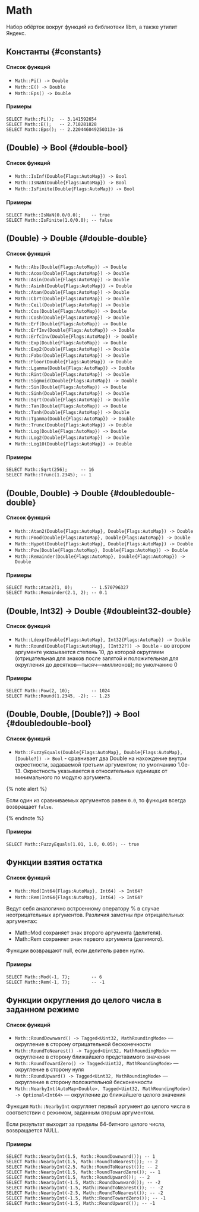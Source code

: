 # Math

Набор обёрток вокруг функций из библиотеки libm, а также утилит Яндекс.

## Константы {#constants}

#### Список функций

* `Math::Pi() -> Double`
* `Math::E() -> Double`
* `Math::Eps() -> Double`

#### Примеры

```yql
SELECT Math::Pi();  -- 3.141592654
SELECT Math::E();   -- 2.718281828
SELECT Math::Eps(); -- 2.220446049250313e-16
```

## (Double) -> Bool {#double-bool}

#### Список функций

* `Math::IsInf(Double{Flags:AutoMap}) -> Bool`
* `Math::IsNaN(Double{Flags:AutoMap}) -> Bool`
* `Math::IsFinite(Double{Flags:AutoMap}) -> Bool`

#### Примеры

```yql
SELECT Math::IsNaN(0.0/0.0);    -- true
SELECT Math::IsFinite(1.0/0.0); -- false
```

## (Double) -> Double {#double-double}

#### Список функций

* `Math::Abs(Double{Flags:AutoMap}) -> Double`
* `Math::Acos(Double{Flags:AutoMap}) -> Double`
* `Math::Asin(Double{Flags:AutoMap}) -> Double`
* `Math::Asinh(Double{Flags:AutoMap}) -> Double`
* `Math::Atan(Double{Flags:AutoMap}) -> Double`
* `Math::Cbrt(Double{Flags:AutoMap}) -> Double`
* `Math::Ceil(Double{Flags:AutoMap}) -> Double`
* `Math::Cos(Double{Flags:AutoMap}) -> Double`
* `Math::Cosh(Double{Flags:AutoMap}) -> Double`
* `Math::Erf(Double{Flags:AutoMap}) -> Double`
* `Math::ErfInv(Double{Flags:AutoMap}) -> Double`
* `Math::ErfcInv(Double{Flags:AutoMap}) -> Double`
* `Math::Exp(Double{Flags:AutoMap}) -> Double`
* `Math::Exp2(Double{Flags:AutoMap}) -> Double`
* `Math::Fabs(Double{Flags:AutoMap}) -> Double`
* `Math::Floor(Double{Flags:AutoMap}) -> Double`
* `Math::Lgamma(Double{Flags:AutoMap}) -> Double`
* `Math::Rint(Double{Flags:AutoMap}) -> Double`
* `Math::Sigmoid(Double{Flags:AutoMap}) -> Double`
* `Math::Sin(Double{Flags:AutoMap}) -> Double`
* `Math::Sinh(Double{Flags:AutoMap}) -> Double`
* `Math::Sqrt(Double{Flags:AutoMap}) -> Double`
* `Math::Tan(Double{Flags:AutoMap}) -> Double`
* `Math::Tanh(Double{Flags:AutoMap}) -> Double`
* `Math::Tgamma(Double{Flags:AutoMap}) -> Double`
* `Math::Trunc(Double{Flags:AutoMap}) -> Double`
* `Math::Log(Double{Flags:AutoMap}) -> Double`
* `Math::Log2(Double{Flags:AutoMap}) -> Double`
* `Math::Log10(Double{Flags:AutoMap}) -> Double`

#### Примеры

```yql
SELECT Math::Sqrt(256);     -- 16
SELECT Math::Trunc(1.2345); -- 1
```

## (Double, Double) -> Double {#doubledouble-double}

#### Список функций

* `Math::Atan2(Double{Flags:AutoMap}, Double{Flags:AutoMap}) -> Double`
* `Math::Fmod(Double{Flags:AutoMap}, Double{Flags:AutoMap}) -> Double`
* `Math::Hypot(Double{Flags:AutoMap}, Double{Flags:AutoMap}) -> Double`
* `Math::Pow(Double{Flags:AutoMap}, Double{Flags:AutoMap}) -> Double`
* `Math::Remainder(Double{Flags:AutoMap}, Double{Flags:AutoMap}) -> Double`

#### Примеры

```yql
SELECT Math::Atan2(1, 0);       -- 1.570796327
SELECT Math::Remainder(2.1, 2); -- 0.1
```

## (Double, Int32) -> Double {#doubleint32-double}

#### Список функций

* `Math::Ldexp(Double{Flags:AutoMap}, Int32{Flags:AutoMap}) -> Double`
* `Math::Round(Double{Flags:AutoMap}, [Int32?]) -> Double` - во втором аргументе указывается степень 10, до которой округляем (отрицательная для знаков после запятой и положительная для округления до десятков—тысяч—миллионов); по умолчанию 0

#### Примеры

```yql
SELECT Math::Pow(2, 10);        -- 1024
SELECT Math::Round(1.2345, -2); -- 1.23
```

## (Double, Double, \[Double?\]) -> Bool {#doubledouble-bool}

#### Список функций

* `Math::FuzzyEquals(Double{Flags:AutoMap}, Double{Flags:AutoMap}, [Double?]) -> Bool` - сравнивает два Double на нахождение внутри окрестности, задаваемой третьим аргументом; по умолчанию 1.0e-13. Окрестность указывается в относительных единицах от минимального по модулю аргумента.

{% note alert %}

Если один из сравниваемых аргументов равен `0.0`, то функция всегда возвращает `false`.

{% endnote %}

#### Примеры

```yql
SELECT Math::FuzzyEquals(1.01, 1.0, 0.05); -- true
```

## Функции взятия остатка

#### Список функций

* `Math::Mod(Int64{Flags:AutoMap}, Int64) -> Int64?`
* `Math::Rem(Int64{Flags:AutoMap}, Int64) -> Int64?`

Ведут себя аналогично встроенному оператору % в случае неотрицательных аргументов. Различия заметны при отрицательных аргументах:

* Math::Mod сохраняет знак второго аргумента (делителя).
* Math::Rem сохраняет знак первого аргумента (делимого).

Функции возвращают null, если делитель равен нулю.

#### Примеры

```yql
SELECT Math::Mod(-1, 7);        -- 6
SELECT Math::Rem(-1, 7);        -- -1
```

## Функции округления до целого числа в заданном режиме

#### Список функций

* `Math::RoundDownward() -> Tagged<Uint32, MathRoundingMode>` &mdash; округление в сторону отрицательной бесконечности
* `Math::RoundToNearest() -> Tagged<Uint32, MathRoundingMode>` &mdash; округление в сторону ближайшего представимого значения
* `Math::RoundTowardZero() -> Tagged<Uint32, MathRoundingMode>` &mdash; округление в сторону нуля
* `Math::RoundUpward() -> Tagged<Uint32, MathRoundingMode>` &mdash; округление в сторону положительной бесконечности
* `Math::NearbyInt(AutoMap<Double>, Tagged<Uint32, MathRoundingMode>) -> Optional<Int64>` &mdash; округление до ближайшего целого значения

Функция `Math::NearbyInt` округляет первый аргумент до целого числа в соответствии с режимом, заданным вторым аргументом.

Если результат выходит за пределы 64-битного целого числа, возвращается NULL.

#### Примеры

```yql
SELECT Math::NearbyInt(1.5, Math::RoundDownward()); -- 1
SELECT Math::NearbyInt(1.5, Math::RoundToNearest()); -- 2
SELECT Math::NearbyInt(2.5, Math::RoundToNearest()); -- 2
SELECT Math::NearbyInt(1.5, Math::RoundTowardZero()); -- 1
SELECT Math::NearbyInt(1.5, Math::RoundUpward()); -- 2
SELECT Math::NearbyInt(-1.5, Math::RoundDownward()); -- -2
SELECT Math::NearbyInt(-1.5, Math::RoundToNearest()); -- -2
SELECT Math::NearbyInt(-2.5, Math::RoundToNearest()); -- -2
SELECT Math::NearbyInt(-1.5, Math::RoundTowardZero()); -- -1
SELECT Math::NearbyInt(-1.5, Math::RoundUpward()); -- -1
```

